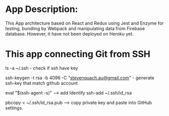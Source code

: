 # App Description:

This App architecture based on React and Redux using Jest and Enzyme for testing, bundling by Webpack and manipulating data from Firebase database. However, it have not been deployed on Heroku yet.

# This app connecting Git from SSH 

ls -a ~/.ssh - check if ssh have key

ssh-keygen -t rsa -b 4096 -C "stevenquach.au@gmail.com" -  generate ssh-key that match github account

eval "$(ssh-agent -s)" --> add Identify
ssh-add ~/.ssh/id_rsa

pbcopy < ~/.ssh/id_rsa.pub --> copy private key and paste into GitHub settings.

